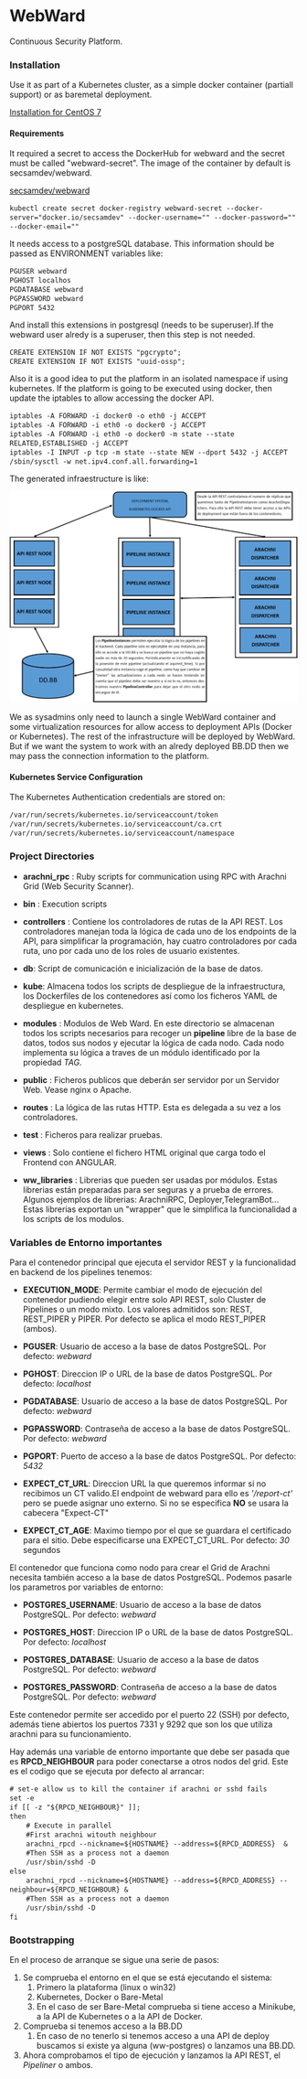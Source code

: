 # WebWard

Continuous Security Platform.

### Installation

Use it as part of a Kubernetes cluster, as a simple docker container (partiall support) or as baremetal deployment.

[Installation for CentOS 7](https://github.com/SecSamDev/WebWardRest/blob/master/bare-metal-installation.md)
#### Requirements

It required a secret to access the DockerHub for webward and the secret must be called "webward-secret". The image of the container by default is secsamdev/webward.

[secsamdev/webward](https://hub.docker.com/r/secsamdev/webward/)
```
kubectl create secret docker-registry webward-secret --docker-server="docker.io/secsamdev" --docker-username="" --docker-password="" --docker-email=""
```

It needs access to a postgreSQL database. This information should be passed as ENVIRONMENT variables like:
```
PGUSER webward
PGHOST localhos
PGDATABASE webward
PGPASSWORD webward
PGPORT 5432
```

And install this extensions in postgresql (needs to be superuser).If the webward user alredy is a superuser, then this step is not needed.

```
CREATE EXTENSION IF NOT EXISTS "pgcrypto";
CREATE EXTENSION IF NOT EXISTS "uuid-ossp";
```

Also it is a good idea to put the platform in an isolated namespace if using kubernetes.
If the platform is going to be executed using docker, then update the iptables to allow accessing the docker API.

```
iptables -A FORWARD -i docker0 -o eth0 -j ACCEPT
iptables -A FORWARD -i eth0 -o docker0 -j ACCEPT
iptables -A FORWARD -i eth0 -o docker0 -m state --state RELATED,ESTABLISHED -j ACCEPT 
iptables -I INPUT -p tcp -m state --state NEW --dport 5432 -j ACCEPT
/sbin/sysctl -w net.ipv4.conf.all.forwarding=1
```

The generated infraestructure is like:

![Infraestructura](./WebWardInfraestructure.png)

We as sysadmins only need to launch a single WebWard container and some virtualization resources for allow access to deployment APIs (Docker or Kubernetes). The rest of the infrastructure will be deployed by WebWard. But if we want the system to work with an alredy deployed BB.DD then we may pass the connection information to the platform.

#### Kubernetes Service Configuration

The Kubernetes Authentication credentials are stored on:

```
/var/run/secrets/kubernetes.io/serviceaccount/token
/var/run/secrets/kubernetes.io/serviceaccount/ca.crt
/var/run/secrets/kubernetes.io/serviceaccount/namespace
```

### Project Directories

- **arachni_rpc** : Ruby scripts for communication using RPC with Arachni Grid (Web Security Scanner).

- **bin** : Execution scripts

- **controllers** : Contiene los controladores de rutas de la API REST. Los controladores manejan toda la lógica de cada uno de los endpoints de la API, para simplificar la programación, hay cuatro controladores por cada ruta, uno por cada uno de los roles de usuario existentes.

- **db**: Script de comunicación e inicialización de la base de datos.

- **kube**: Almacena todos los scripts de despliegue de la infraestructura, los Dockerfiles de los contenedores así como los ficheros YAML de despliegue en kubernetes.

- **modules** : Modulos de Web Ward. En este directorio se almacenan todos los scripts necesarios para recoger un **pipeline** libre de la base de datos, todos sus nodos y ejecutar la lógica de cada nodo. Cada nodo implementa su lógica a traves de un módulo identificado por la propiedad *TAG*.

- **public** : Ficheros publicos que deberán ser servidor por un Servidor Web. Vease nginx o Apache.

- **routes** : La lógica de las rutas HTTP. Esta es delegada a su vez a los controladores.

- **test** : Ficheros para realizar pruebas.

- **views** : Solo contiene el fichero HTML original que carga todo el Frontend con ANGULAR.

- **ww_libraries** : Librerias que pueden ser usadas por módulos. Estas librerias están preparadas para ser seguras y a prueba de errores. Algunos ejemplos de librerias: ArachniRPC, Deployer,TelegramBot... Estas librerias exportan un "wrapper" que le simplifica la funcionalidad a los scripts de los modulos.


### Variables de Entorno importantes

Para el contenedor principal que ejecuta el servidor REST y la funcionalidad en backend de los pipelines tenemos:

- **EXECUTION_MODE**: Permite cambiar el modo de ejecución del contenedor pudiendo elegir entre solo API REST, solo Cluster de Pipelines o un modo mixto. Los valores admitidos son: REST, REST_PIPER y PIPER. Por defecto se aplica el modo REST_PIPER (ambos).


- **PGUSER**: Usuario de acceso a la base de datos PostgreSQL. Por defecto: *webward*


- **PGHOST**: Direccion IP o URL de la base de datos PostgreSQL. Por defecto: *localhost*


- **PGDATABASE**: Usuario de acceso a la base de datos PostgreSQL. Por defecto: *webward*


- **PGPASSWORD**: Contraseña de acceso a la base de datos PostgreSQL. Por defecto: *webward*


- **PGPORT**: Puerto de acceso a la base de datos PostgreSQL. Por defecto: *5432*

- **EXPECT_CT_URL**: Direccion URL la que queremos informar si no recibimos un CT valido.El endpoint de webward para ello es *'/report-ct'* pero se puede asignar uno externo. Si no se especifica **NO** se usara la cabecera "Expect-CT"

- **EXPECT_CT_AGE**: Maximo tiempo por el que se guardara el certificado para el sitio. Debe especificarse una EXPECT_CT_URL.  Por defecto: *30* segundos

El contenedor que funciona como nodo para crear el Grid de Arachni necesita también acceso a la base de datos PostgreSQL. Podemos pasarle los parametros por variables de entorno:

- **POSTGRES_USERNAME**: Usuario de acceso a la base de datos PostgreSQL. Por defecto: *webward*


- **POSTGRES_HOST**: Direccion IP o URL de la base de datos PostgreSQL. Por defecto: *localhost*


- **POSTGRES_DATABASE**: Usuario de acceso a la base de datos PostgreSQL. Por defecto: *webward*


- **POSTGRES_PASSWORD**: Contraseña de acceso a la base de datos PostgreSQL. Por defecto: *webward*

Este contenedor permite ser accedido por el puerto 22 (SSH) por defecto, además tiene abiertos los puertos 7331 y 9292 que son los que utiliza arachni para su funcionamiento. 

Hay además una variable de entorno importante que debe ser pasada que es **RPCD_NEIGHBOUR** para poder conectarse a otros nodos del grid. Este es el codigo que se ejecuta por defecto al arrancar:

```
# set-e allow us to kill the container if arachni or sshd fails
set -e
if [[ -z "${RPCD_NEIGHBOUR}" ]];
then 
    # Execute in parallel
    #First arachni witouth neighbour
    arachni_rpcd --nickname=${HOSTNAME} --address=${RPCD_ADDRESS}  &
    #Then SSH as a process not a daemon
    /usr/sbin/sshd -D
else
    arachni_rpcd --nickname=${HOSTNAME} --address=${RPCD_ADDRESS} --neighbour=${RPCD_NEIGHBOUR} &
    #Then SSH as a process not a daemon
    /usr/sbin/sshd -D
fi
```

### Bootstrapping

En el proceso de arranque se sigue una serie de pasos:

1. Se comprueba el entorno en el que se está ejecutando el sistema:
    1. Primero la plataforma (linux o win32)
    2. Kubernetes, Docker o Bare-Metal
    3. En el caso de ser Bare-Metal comprueba si tiene acceso a Minikube, a la API de Kubernetes o a la API de Docker.
2. Comprueba si tenemos acceso a la BB.DD
    1. En caso de no tenerlo si tenemos acceso a una API de deploy buscamos si existe ya alguna (ww-postgres) o lanzamos una BB.DD.
3. Ahora comprobamos el tipo de ejecución y lanzamos la API REST, el *Pipeliner* o ambos.